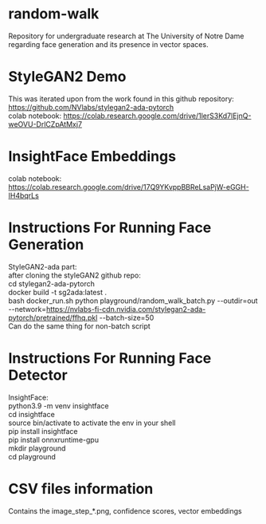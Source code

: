 # random-walk
Repository for undergraduate research at The University of Notre Dame regarding face generation and its presence in vector spaces.

# StyleGAN2 Demo
This was iterated upon from the work found in this github repository: https://github.com/NVlabs/stylegan2-ada-pytorch  
  colab notebook: https://colab.research.google.com/drive/1lerS3Kd7lEjnQ-weOVU-DrlCZpAtMxj7

# InsightFace Embeddings
colab notebook: https://colab.research.google.com/drive/17Q9YKvppBBReLsaPjW-eGGH-IH4bqrLs

# Instructions For Running Face Generation
StyleGAN2-ada part:<br />
  after cloning the styleGAN2 github repo:<br />
  cd stylegan2-ada-pytorch<br />
  docker build -t sg2ada:latest .<br />
  bash docker_run.sh python playground/random_walk_batch.py --outdir=out --network=https://nvlabs-fi-cdn.nvidia.com/stylegan2-ada-pytorch/pretrained/ffhq.pkl --batch-size=50<br />
  Can do the same thing for non-batch script<br />

# Instructions For Running Face Detector
InsightFace:<br />
  python3.9 -m venv insightface<br />
  cd insightface<br />
  source bin/activate to activate the env in your shell<br />
  pip install insightface<br />
  pip install onnxruntime-gpu<br />
  mkdir playground<br />
  cd playground<br />

  # CSV files information
  Contains the image_step_*.png, confidence scores, vector embeddings <br />
